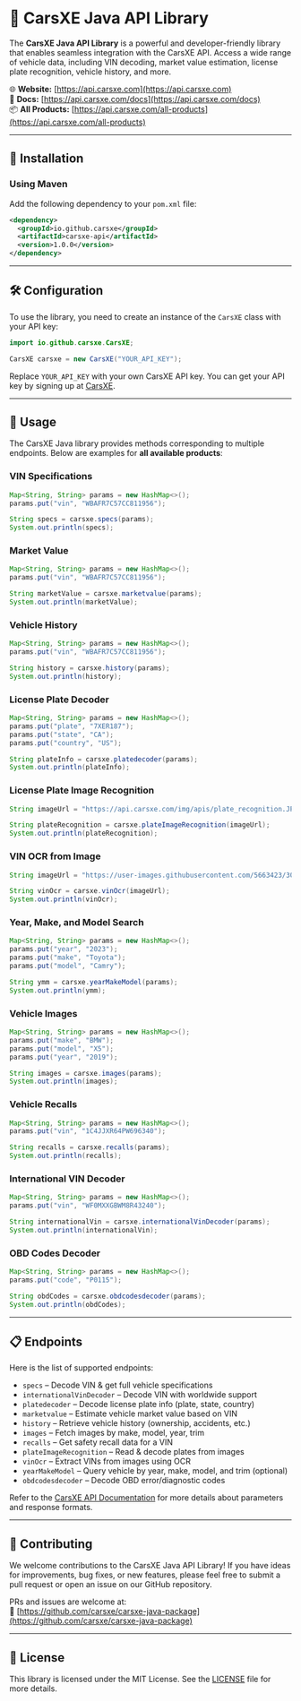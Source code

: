 # 🚗 CarsXE Java API Library

The **CarsXE Java API Library** is a powerful and developer-friendly library that enables seamless integration with the CarsXE API. Access a wide range of vehicle data, including VIN decoding, market value estimation, license plate recognition, vehicle history, and more.

🌐 **Website:** [https://api.carsxe.com](https://api.carsxe.com)  
📄 **Docs:** [https://api.carsxe.com/docs](https://api.carsxe.com/docs)  
📦 **All Products:** [https://api.carsxe.com/all-products](https://api.carsxe.com/all-products)

---

## 🚀 Installation

### Using Maven

Add the following dependency to your `pom.xml` file:

```xml
<dependency>
  <groupId>io.github.carsxe</groupId>
  <artifactId>carsxe-api</artifactId>
  <version>1.0.0</version>
</dependency>
```

---

## 🛠️ Configuration

To use the library, you need to create an instance of the `CarsXE` class with your API key:

```java
import io.github.carsxe.CarsXE;

CarsXE carsxe = new CarsXE("YOUR_API_KEY");
```

Replace `YOUR_API_KEY` with your own CarsXE API key. You can get your API key by signing up at [CarsXE](https://api.carsxe.com).

---

## 📖 Usage

The CarsXE Java library provides methods corresponding to multiple endpoints. Below are examples for **all available products**:

### VIN Specifications

```java
Map<String, String> params = new HashMap<>();
params.put("vin", "WBAFR7C57CC811956");

String specs = carsxe.specs(params);
System.out.println(specs);
```

### Market Value

```java
Map<String, String> params = new HashMap<>();
params.put("vin", "WBAFR7C57CC811956");

String marketValue = carsxe.marketvalue(params);
System.out.println(marketValue);
```

### Vehicle History

```java
Map<String, String> params = new HashMap<>();
params.put("vin", "WBAFR7C57CC811956");

String history = carsxe.history(params);
System.out.println(history);
```

### License Plate Decoder

```java
Map<String, String> params = new HashMap<>();
params.put("plate", "7XER187");
params.put("state", "CA");
params.put("country", "US");

String plateInfo = carsxe.platedecoder(params);
System.out.println(plateInfo);
```

### License Plate Image Recognition

```java
String imageUrl = "https://api.carsxe.com/img/apis/plate_recognition.JPG";

String plateRecognition = carsxe.plateImageRecognition(imageUrl);
System.out.println(plateRecognition);
```

### VIN OCR from Image

```java
String imageUrl = "https://user-images.githubusercontent.com/5663423/30922082-64edb4fa-a3a8-11e7-873e-3fbcdce8ea3a.png";

String vinOcr = carsxe.vinOcr(imageUrl);
System.out.println(vinOcr);
```

### Year, Make, and Model Search

```java
Map<String, String> params = new HashMap<>();
params.put("year", "2023");
params.put("make", "Toyota");
params.put("model", "Camry");

String ymm = carsxe.yearMakeModel(params);
System.out.println(ymm);
```

### Vehicle Images

```java
Map<String, String> params = new HashMap<>();
params.put("make", "BMW");
params.put("model", "X5");
params.put("year", "2019");

String images = carsxe.images(params);
System.out.println(images);
```

### Vehicle Recalls

```java
Map<String, String> params = new HashMap<>();
params.put("vin", "1C4JJXR64PW696340");

String recalls = carsxe.recalls(params);
System.out.println(recalls);
```

### International VIN Decoder

```java
Map<String, String> params = new HashMap<>();
params.put("vin", "WF0MXXGBWM8R43240");

String internationalVin = carsxe.internationalVinDecoder(params);
System.out.println(internationalVin);
```

### OBD Codes Decoder

```java
Map<String, String> params = new HashMap<>();
params.put("code", "P0115");

String obdCodes = carsxe.obdcodesdecoder(params);
System.out.println(obdCodes);
```

---

## 📋 Endpoints

Here is the list of supported endpoints:

- `specs` – Decode VIN & get full vehicle specifications
- `internationalVinDecoder` – Decode VIN with worldwide support
- `platedecoder` – Decode license plate info (plate, state, country)
- `marketvalue` – Estimate vehicle market value based on VIN
- `history` – Retrieve vehicle history (ownership, accidents, etc.)
- `images` – Fetch images by make, model, year, trim
- `recalls` – Get safety recall data for a VIN
- `plateImageRecognition` – Read & decode plates from images
- `vinOcr` – Extract VINs from images using OCR
- `yearMakeModel` – Query vehicle by year, make, model, and trim (optional)
- `obdcodesdecoder` – Decode OBD error/diagnostic codes

Refer to the [CarsXE API Documentation](https://api.carsxe.com/docs) for more details about parameters and response formats.

---

## 🤝 Contributing

We welcome contributions to the CarsXE Java API Library! If you have ideas for improvements, bug fixes, or new features, please feel free to submit a pull request or open an issue on our GitHub repository.

PRs and issues are welcome at:  
🔗 [https://github.com/carsxe/carsxe-java-package](https://github.com/carsxe/carsxe-java-package)

---

## 📄 License

This library is licensed under the MIT License. See the [LICENSE](LICENSE) file for more details.
